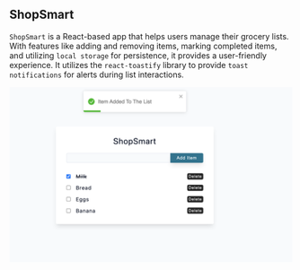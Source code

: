 ## ShopSmart

`ShopSmart` is a React-based app that helps users manage their grocery lists. With features like adding and removing items, marking completed items, and utilizing `local storage` for persistence, it provides a user-friendly experience. It utilizes the `react-toastify` library to provide `toast notifications` for alerts during list interactions. 

<img src="./public/shop-smart.png" alt="ShopSmart App" />                  